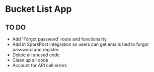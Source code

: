 # Bucket List App

## TO DO
* Add 'Forgot password' route and functionality
* Add in SparkPost integration so users can get emails tied to forgot password and register.
* Delete all unused code
* Clean up all code
* Account for API call errors
